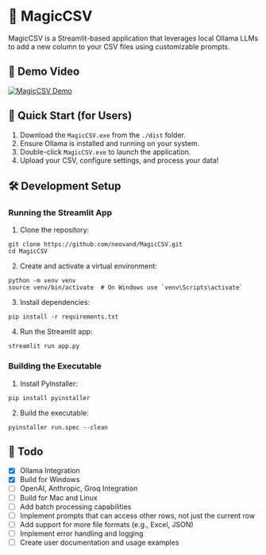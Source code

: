 # 🔮 MagicCSV

MagicCSV is a Streamlit-based application that leverages local Ollama LLMs to add a new column to your CSV files using customizable prompts.

## 🎥 Demo Video

[![MagicCSV Demo](https://img.youtube.com/vi/y3QHEWODAnM/0.jpg)](https://youtu.be/y3QHEWODAnM)

## 🚀 Quick Start (for Users)

1. Download the `MagicCSV.exe` from the `./dist` folder.
2. Ensure Ollama is installed and running on your system.
3. Double-click `MagicCSV.exe` to launch the application.
4. Upload your CSV, configure settings, and process your data!

## 🛠️ Development Setup

### Running the Streamlit App

1. Clone the repository:

```console
git clone https://github.com/neovand/MagicCSV.git
cd MagicCSV
```

2. Create and activate a virtual environment:

```console
python -m venv venv
source venv/bin/activate  # On Windows use `venv\Scripts\activate`
```

3. Install dependencies:

```console
pip install -r requirements.txt
```
4. Run the Streamlit app:

```console
streamlit run app.py
```

### Building the Executable

1. Install PyInstaller:
```console
pip install pyinstaller
```

2. Build the executable:
```console
pyinstaller run.spec --clean
```

## 📝 Todo
- [x] Ollama Integration
- [x] Build for Windows
- [ ] OpenAI, Anthropic, Groq Integration
- [ ] Build for Mac and Linux
- [ ] Add batch processing capabilities
- [ ] Implement prompts that can access other rows, not just the current row
- [ ] Add support for more file formats (e.g., Excel, JSON)
- [ ] Implement error handling and logging
- [ ] Create user documentation and usage examples